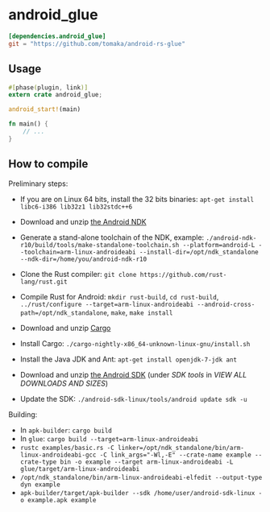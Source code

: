 # android_glue

```toml
[dependencies.android_glue]
git = "https://github.com/tomaka/android-rs-glue"
```

## Usage

```rust
#[phase(plugin, link)] 
extern crate android_glue;

android_start!(main)

fn main() {
    // ...
}
```

## How to compile

Preliminary steps:

 - If you are on Linux 64 bits, install the 32 bits binaries: `apt-get install libc6-i386 lib32z1 lib32stdc++6`

 - Download and unzip [the Android NDK](http://developer.android.com/tools/sdk/ndk/index.html)
 - Generate a stand-alone toolchain of the NDK, example: `./android-ndk-r10/build/tools/make-standalone-toolchain.sh --platform=android-L --toolchain=arm-linux-androideabi --install-dir=/opt/ndk_standalone --ndk-dir=/home/you/android-ndk-r10`

 - Clone the Rust compiler: `git clone https://github.com/rust-lang/rust.git`
 - Compile Rust for Android: `mkdir rust-build`, `cd rust-build`, `../rust/configure --target=arm-linux-androideabi --android-cross-path=/opt/ndk_standalone`, `make`, `make install`

 - Download and unzip [Cargo](https://github.com/rust-lang/cargo#installing-cargo-from-nightlies)
 - Install Cargo: `./cargo-nightly-x86_64-unknown-linux-gnu/install.sh`

 - Install the Java JDK and Ant: `apt-get install openjdk-7-jdk ant`

 - Download and unzip [the Android SDK](http://developer.android.com/sdk/index.html) (under *SDK tools* in *VIEW ALL DOWNLOADS AND SIZES*)
 - Update the SDK: `./android-sdk-linux/tools/android update sdk -u`

Building:
 - In `apk-builder`: `cargo build`
 - In `glue`: `cargo build --target=arm-linux-androideabi`
 - `rustc examples/basic.rs -C linker=/opt/ndk_standalone/bin/arm-linux-androideabi-gcc -C link_args="-Wl,-E" --crate-name example --crate-type bin -o example --target arm-linux-androideabi -L glue/target/arm-linux-androideabi`
 - `/opt/ndk_standalone/bin/arm-linux-androideabi-elfedit --output-type dyn example`
 - `apk-builder/target/apk-builder --sdk /home/user/android-sdk-linux -o example.apk example`
